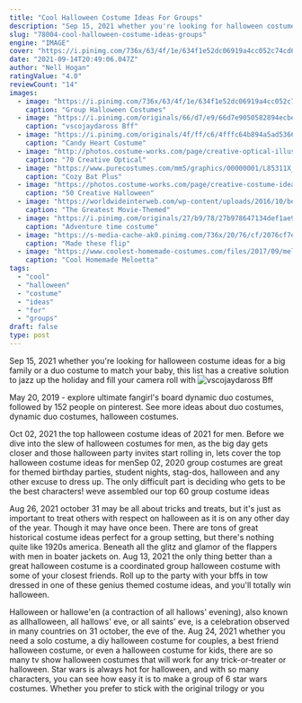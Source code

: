 ```yaml
---
title: "Cool Halloween Costume Ideas For Groups"
description: "Sep 15, 2021 whether you're looking for halloween costume ideas for a big family or a duo costume to match your baby, this list has a creative solution to jazz up the holiday and fill your camera roll with"
slug: "78004-cool-halloween-costume-ideas-groups"
engine: "IMAGE"
cover: "https://i.pinimg.com/736x/63/4f/1e/634f1e52dc06919a4cc052c74cd622f2--halloween-costumes-pictures-disney-halloween-costumes-for-women.jpg"
date: "2021-09-14T20:49:06.047Z"
author: "Nell Hogan"
ratingValue: "4.0"
reviewCount: "14"
images:
  - image: "https://i.pinimg.com/736x/63/4f/1e/634f1e52dc06919a4cc052c74cd622f2--halloween-costumes-pictures-disney-halloween-costumes-for-women.jpg"
    caption: "Group Halloween Costumes"
  - image: "https://i.pinimg.com/originals/66/d7/e9/66d7e9050582894ecbe77028f0e6eceb.jpg"
    caption: "vscojaydaross Bff"
  - image: "https://i.pinimg.com/originals/4f/ff/c6/4fffc64b894a5ad5366b157f3b6e4109.jpg"
    caption: "Candy Heart Costume"
  - image: "http://photos.costume-works.com/page/creative-optical-illusion-costumes.jpg"
    caption: "70 Creative Optical"
  - image: "https://www.purecostumes.com/mm5/graphics/00000001/L85311X_full_1.jpg"
    caption: "Cozy Bat Plus"
  - image: "https://photos.costume-works.com/page/creative-costume-ideas-for-girls.jpg"
    caption: "50 Creative Halloween"
  - image: "https://worldwideinterweb.com/wp-content/uploads/2016/10/best-group-costumes-ever.jpg"
    caption: "The Greatest Movie-Themed"
  - image: "https://i.pinimg.com/originals/27/b9/78/27b978647134def1ae9a0fec163e66a7.jpg"
    caption: "Adventure time costume"
  - image: "https://s-media-cache-ak0.pinimg.com/736x/20/76/cf/2076cf7eb03726537f46f8eda621251c.jpg"
    caption: "Made these flip"
  - image: "https://www.coolest-homemade-costumes.com/files/2017/09/meloetta-211467-e1504780714376.jpg"
    caption: "Cool Homemade Meloetta"
tags:
  - "cool"
  - "halloween"
  - "costume"
  - "ideas"
  - "for"
  - "groups"
draft: false
type: post
---
```


Sep 15, 2021 whether you're looking for halloween costume ideas for a big family or a duo costume to match your baby, this list has a creative solution to jazz up the holiday and fill your camera roll with
![vscojaydaross Bff](https://i.pinimg.com/originals/66/d7/e9/66d7e9050582894ecbe77028f0e6eceb.jpg "vscojaydaross Bff")

May 20, 2019 - explore ultimate fangirl&#39;s board dynamic duo costumes, followed by 152 people on pinterest. See more ideas about duo costumes, dynamic duo costumes, halloween costumes.
<!--inArticleAds-->

<!--galleryOne-->

Oct 02, 2021 the top halloween costume ideas of 2021 for men. Before we dive into the slew of halloween costumes for men, as the big day gets closer and those halloween party invites start rolling in, lets cover the top halloween costume ideas for menSep 02, 2020 group costumes are great for themed birthday parties, student nights, stag-dos, halloween and any other excuse to dress up. The only difficult part is deciding who gets to be the best characters! weve assembled our top 60 group costume ideas
<!--inArticleAds-->

<!--galleryTwo-->

Aug 26, 2021 october 31 may be all about tricks and treats, but it's just as important to treat others with respect on halloween as it is on any other day of the year. Though it may have once been. There are tons of great historical costume ideas perfect for a group setting, but there's nothing quite like 1920s america. Beneath all the glitz and glamor of the flappers with men in boater jackets on. Aug 13, 2021 the only thing better than a great halloween costume is a coordinated group halloween costume with some of your closest friends. Roll up to the party with your bffs in tow dressed in one of these genius themed costume ideas, and you'll totally win halloween.
<!--galleryThree-->

Halloween or hallowe'en (a contraction of all hallows' evening), also known as allhalloween, all hallows' eve, or all saints' eve, is a celebration observed in many countries on 31 october, the eve of the. Aug 24, 2021 whether you need a solo costume, a diy halloween costume for couples, a best friend halloween costume, or even a halloween costume for kids, there are so many tv show halloween costumes that will work for any trick-or-treater or halloween. Star wars is always hot for halloween, and with so many characters, you can see how easy it is to make a group of 6 star wars costumes. Whether you prefer to stick with the original trilogy or you